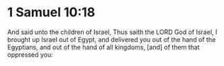 # 1 Samuel 10:18

And said unto the children of Israel, Thus saith the LORD God of Israel, I brought up Israel out of Egypt, and delivered you out of the hand of the Egyptians, and out of the hand of all kingdoms, [and] of them that oppressed you: